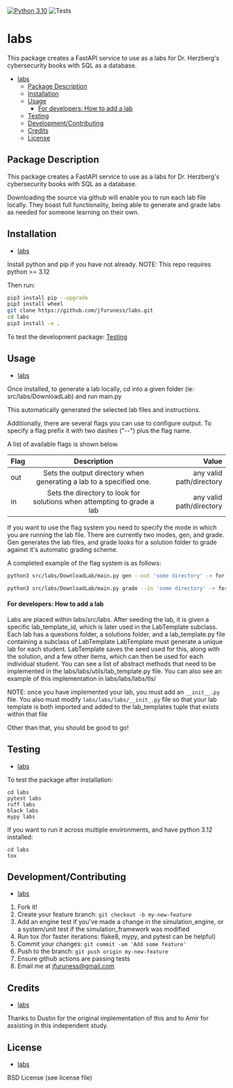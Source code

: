 [![Python 3.10](https://img.shields.io/badge/python-3.10-blue.svg)](https://www.python.org/downloads/release/python-3100/)
![Tests](https://github.com/jfuruness/labs/actions/workflows/tests.yml/badge.svg)

# labs

This package creates a FastAPI service to use as a labs for Dr. Herzberg's cybersecurity books with SQL as a database.

- [labs](#labs)
  - [Package Description](#package-description)
  - [Installation](#installation)
  - [Usage](#usage)
      - [For developers: How to add a lab](#for-developers-how-to-add-a-lab)
  - [Testing](#testing)
  - [Development/Contributing](#developmentcontributing)
  - [Credits](#credits)
  - [License](#license)

## Package Description


This package creates a FastAPI service to use as a labs for Dr. Herzberg's cybersecurity books with SQL as a database.

Downloading the source via github will enable you to run each lab file locally. They boast full functionality, being able to generate and grade labs as needed for someone learning on their own.


## Installation
* [labs](#labs)

Install python and pip if you have not already.
NOTE: This repo requires python >= 3.12

Then run:

```bash
pip3 install pip --upgrade
pip3 install wheel
git clone https://github.com/jfuruness/labs.git
cd labs
pip3 install -e .
```

To test the development package: [Testing](#testing)


## Usage
* [labs](#labs)

Once installed, to generate a lab locally, cd into a given folder (ie: src/labs/DownloadLab) and run main.py

This automatically generated the selected lab files and instructions.

Additionally, there are several flags you can use to configure output. To specify a flag prefix it with two dashes ("--") plus the flag name. 

A list of available flags is shown below.

| Flag              | Description | Value |
| :---------------- | :-------------------------------------------: | --------: |
| out               |   Sets the output directory when generating a lab to a specified one.   | any valid path/directory |
| in                |   Sets the directory to look for solutions when attempting to grade a lab   | any valid path/directory |

If you want to use the flag system you need to specify the mode in which you are running the lab file. There are currently two modes, gen, and grade. Gen generates the lab files, and grade looks for a solution folder to grade against it's automatic grading scheme. 

A completed example of the flag system is as follows:
```bash
python3 src/labs/DownloadLab/main.py gen --out 'some directory' -> for generating to a specific directory

python3 src/labs/DownloadLab/main.py grade --in 'some directory' -> for grading from a specific submission
```

#### For developers: How to add a lab

Labs are placed within labs/src/labs.
After seeding the lab, it is given a specific lab_template_id, which is later used in the LabTemplate subclass.
Each lab has a questions folder, a solutions folder, and a lab_template.py file containing a subclass of LabTemplate
LabTemplate must generate a unique lab for each student.
LabTemplate saves the seed used for this, along with the solution, and a few other items, which can then be used for each individual student.
You can see a list of abstract methods that need to be implemented in the labs/labs/utils/lab_template.py file.
You can also see an example of this implementation in labs/labs/labs/tls/

NOTE: once you have implemented your lab, you must add an ```__init__.py``` file.
You also must modify ```labs/labs/labs/__init_.py``` file so that your lab template is both imported and added to the lab_templates tuple that exists within that file

Other than that, you should be good to go!


## Testing
* [labs](#labs)

To test the package after installation:

```
cd labs
pytest labs
ruff labs
black labs
mypy labs
```

If you want to run it across multiple environments, and have python 3.12 installed:

```
cd labs
tox
```


## Development/Contributing
* [labs](#labs)

1. Fork it!
2. Create your feature branch: `git checkout -b my-new-feature`
3. Add an engine test if you've made a change in the simulation_engine, or a system/unit test if the simulation_framework was modified
5. Run tox (for faster iterations: flake8, mypy, and pytest can be helpful)
6. Commit your changes: `git commit -am 'Add some feature'`
7. Push to the branch: `git push origin my-new-feature`
8. Ensure github actions are passing tests
9. Email me at jfuruness@gmail.com

## Credits
* [labs](#labs)


Thanks to Dustin for the original implementation of this and to Amir for assisting in this independent study.

## License
* [labs](#labs)

BSD License (see license file)
